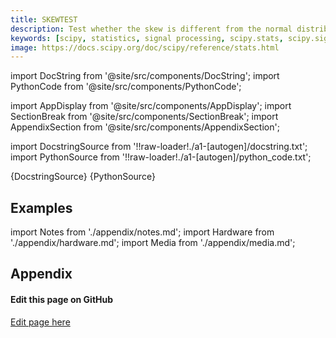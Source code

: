 ```yaml
---
title: SKEWTEST
description: Test whether the skew is different from the normal distribution. This function tests the null hypothesis that the skewness of the population that the sample was drawn from is the same as that of a corresponding normal distribution.
keywords: [scipy, statistics, signal processing, scipy.stats, scipy.signal, scipy.stats.skewtest]
image: https://docs.scipy.org/doc/scipy/reference/stats.html
---
```


[//]: # (Custom component imports)

import DocString from '@site/src/components/DocString';
import PythonCode from '@site/src/components/PythonCode';

import AppDisplay from '@site/src/components/AppDisplay';
import SectionBreak from '@site/src/components/SectionBreak';
import AppendixSection from '@site/src/components/AppendixSection';

[//]: # (Docstring)

import DocstringSource from '!!raw-loader!./a1-[autogen]/docstring.txt';
import PythonSource from '!!raw-loader!./a1-[autogen]/python_code.txt';


<DocString>{DocstringSource}</DocString>
<PythonCode GLink='SCIPY/stats/SKEWTEST/SKEWTEST.py'>{PythonSource}</PythonCode>


<SectionBreak />

    

[//]: # (Examples)

## Examples

<AppDisplay 
  GLink='SCIPY/stats/SKEWTEST'
  nodeLabel='SKEWTEST'>
</AppDisplay>

<SectionBreak />

    

[//]: # (Appendix)

import Notes from './appendix/notes.md';
import Hardware from './appendix/hardware.md';
import Media from './appendix/media.md';

## Appendix

<AppendixSection index={0} folderPath='nodes/SCIPY/stats/SKEWTEST/appendix/'><Notes /></AppendixSection>
<AppendixSection index={1} folderPath='nodes/SCIPY/stats/SKEWTEST/appendix/'><Hardware /></AppendixSection>
<AppendixSection index={2} folderPath='nodes/SCIPY/stats/SKEWTEST/appendix/'><Media /></AppendixSection>

<SectionBreak />

[//]: # (Edit page on GitHub)

#### Edit this page on GitHub

[Edit page here](https://github.com/flojoy-ai/docs/tree/main/docs/nodes/SCIPY/STATS/SKEWTEST)


